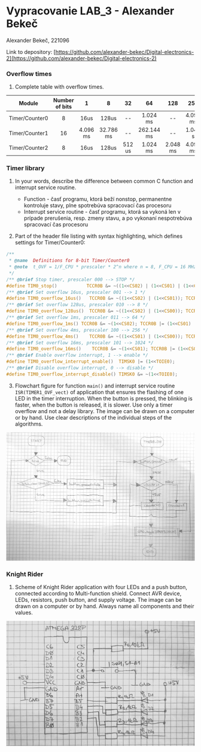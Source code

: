 # Vypracovanie LAB_3 - Alexander Bekeč

Alexander Bekeč, 221096

Link to depository: [https://github.com/alexander-bekec/Digital-electronics-2](https://github.com/alexander-bekec/Digital-electronics-2)

### Overflow times

1. Complete table with overflow times.

| **Module** | **Number of bits** | **1** | **8** | **32** | **64** | **128** | **256** | **1024** |
| :-: | :-: | :-: | :-: | :-: | :-: | :-: | :-: | :-: |
| Timer/Counter0 | 8 | 16us | 128us | -- | 1.024 ms | -- | 4.096 ms | 16.384 ms |
| Timer/Counter1 | 16 | 4.096 ms | 32.786 ms | -- | 262.144 ms | -- | 1.049 s | 4.194 s |
| Timer/Counter2 | 8 | 16us | 128us | 512 us | 1.024 ms | 2.048 ms | 4.096 ms | 16.384 ms |

### Timer library

1. In your words, describe the difference between common C function and interrupt service routine.
   * Function - časť programu, ktorá beží nonstop, permanentne kontroluje stavy, plne spotrebúva spracovací čas procesoru
   * Interrupt service routine - časť programu, ktorá sa vykoná len v prípade prerušenia, resp. zmeny stavu, a po vykonaní nespotrebúva spracovací čas procesoru

2. Part of the header file listing with syntax highlighting, which defines settings for Timer/Counter0:

```c
/**
 * @name  Definitions for 8-bit Timer/Counter0
 * @note  t_OVF = 1/F_CPU * prescaler * 2^n where n = 8, F_CPU = 16 MHz
 */
/** @brief Stop timer, prescaler 000 --> STOP */
#define TIM0_stop()           TCCR0B &= ~((1<<CS02) | (1<<CS01) | (1<<CS00));
/** @brief Set overflow 16us, prescaler 001 --> 1 */
#define TIM0_overflow_16us()   TCCR0B &= ~((1<<CS02) | (1<<CS01)); TCCR0B |= (1<<CS00);
/** @brief Set overflow 128us, prescaler 010 --> 8 */
#define TIM0_overflow_128us()  TCCR0B &= ~((1<<CS02) | (1<<CS00)); TCCR0B |= (1<<CS01);
/** @brief Set overflow 1ms, prescaler 011 --> 64 */
#define TIM0_overflow_1ms() TCCR0B &= ~(1<<CS02); TCCR0B |= (1<<CS01) | (1<<CS00);
/** @brief Set overflow 4ms, prescaler 100 --> 256 */
#define TIM0_overflow_4ms()    TCCR0B &= ~((1<<CS01) | (1<<CS00)); TCCR0B |= (1<<CS02);
/** @brief Set overflow 16ms, prescaler 101 --> 1024 */
#define TIM0_overflow_16ms()    TCCR0B &= ~(1<<CS01); TCCR0B |= (1<<CS02) | (1<<CS00);
/** @brief Enable overflow interrupt, 1 --> enable */
#define TIM0_overflow_interrupt_enable()  TIMSK0 |= (1<<TOIE0);
/** @brief Disable overflow interrupt, 0 --> disable */
#define TIM0_overflow_interrupt_disable() TIMSK0 &= ~(1<<TOIE0);
```

3. Flowchart figure for function `main()` and interrupt service routine `ISR(TIMER1_OVF_vect)` of application that ensures the flashing of one LED in the timer interruption. When the button is pressed, the blinking is faster, when the button is released, it is slower. Use only a timer overflow and not a delay library. The image can be drawn on a computer or by hand. Use clear descriptions of the individual steps of the algorithms.

![Diagram](IMAGES\00_flowchart_diagram.png)

### Knight Rider

1. Scheme of Knight Rider application with four LEDs and a push button, connected according to Multi-function shield. Connect AVR device, LEDs, resistors, push button, and supply voltage. The image can be drawn on a computer or by hand. Always name all components and their values.

![Schéma zapojenia](IMAGES\00_knight_rider.png)